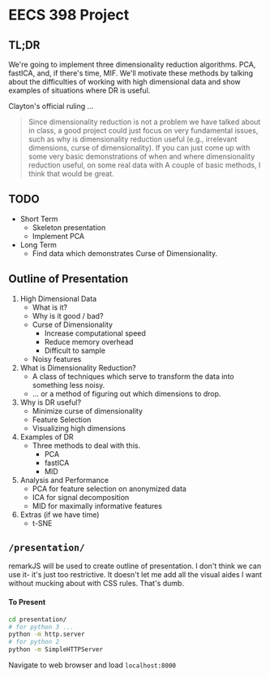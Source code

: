 EECS 398 Project
================

## TL;DR
We're going to implement three dimensionality reduction algorithms. PCA, fastICA, and, if there's time, MIF. We'll motivate these methods by talking about the difficulties of working with high dimensional data and show examples of situations where DR is useful.

Clayton's official ruling ...
> Since dimensionality reduction is not a problem we have talked about in class, a good project could just focus on very fundamental issues, such as why is dimensionality reduction useful (e.g., irrelevant dimensions, curse of dimensionality). If you can just come up with some very basic demonstrations of when and where dimensionality reduction useful, on some real data with A couple of basic methods, I think that would be great.

## TODO

* Short Term
    - Skeleton presentation
    - Implement PCA
* Long Term
    - Find data which demonstrates Curse of Dimensionality.

## Outline of Presentation
1. High Dimensional Data
    - What is it?
    - Why is it good / bad?
    - Curse of Dimensionality
        + Increase computational speed
        + Reduce memory overhead
        + Difficult to sample
    - Noisy features
1. What is Dimensionality Reduction?
    - A class of techniques which serve to transform the data into something less noisy.
    - ... or a method of figuring out which dimensions to drop.
1. Why is DR useful?
    - Minimize curse of dimensionality
    - Feature Selection
    - Visualizing high dimensions
1. Examples of DR
    - Three methods to deal with this.
    	- PCA
    	- fastICA
    	- MID
1. Analysis and Performance
    - PCA for feature selection on anonymized data
    - ICA for signal decomposition
    - MID for maximally informative features
1. Extras (if we have time)
    - t-SNE


## `/presentation/`
remarkJS will be used to create outline of presentation. I don't think we can use it- it's just too restrictive. It doesn't let me add all the visual aides I want without mucking about with CSS rules. That's dumb.

#### To Present

```bash
cd presentation/
# for python 3 ...
python -m http.server
# for python 2
python -m SimpleHTTPServer
```

Navigate to web browser and load `localhost:8000`
